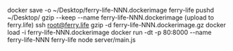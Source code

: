 
docker save -o ~/Desktop/ferry-life-NNN.dockerimage ferry-life
pushd ~/Desktop/
gzip --keep --name ferry-life-NNN.dockerimage
(upload to ferry.life)
ssh root@ferry.life
gzip -d ferry-life-NNN.dockerimage.gz
docker load -i ferry-life-NNN.dockerimage
docker run -dt -p 80:8000 --name ferry-life-NNN ferry-life node server/main.js